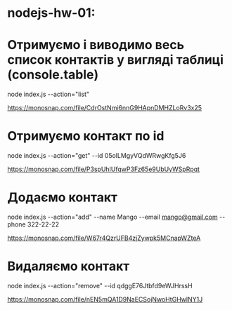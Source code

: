 # nodejs-hw-01:

# Отримуємо і виводимо весь список контактів у вигляді таблиці (console.table)
node index.js --action="list"

https://monosnap.com/file/CdrOstNmi6nnG9HApnDMHZLoRv3x25

# Отримуємо контакт по id
node index.js --action="get" --id 05olLMgyVQdWRwgKfg5J6

https://monosnap.com/file/P3spUhIUfqwP3Fz65e9UbUyWSpRpqt 

# Додаємо контакт
node index.js --action="add" --name Mango --email mango@gmail.com --phone 322-22-22

https://monosnap.com/file/W67r4QzrUFB4zjZywpk5MCnapWZteA

# Видаляємо контакт
node index.js --action="remove" --id qdggE76Jtbfd9eWJHrssH

https://monosnap.com/file/nEN5mQA1D9NaECSojNwoHtGHwlNY1J

